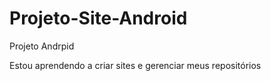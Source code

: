 # Projeto-Site-Android
 Projeto Andrpid

 Estou aprendendo a criar sites e gerenciar meus repositórios